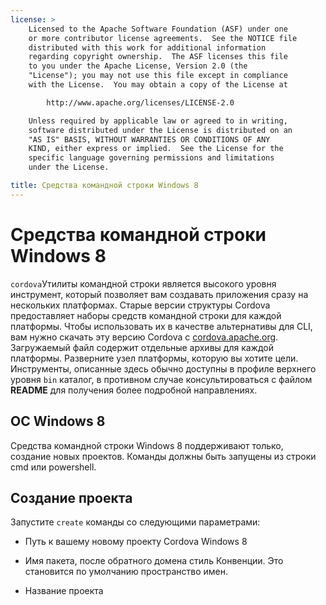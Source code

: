 ```yaml
---
license: >
    Licensed to the Apache Software Foundation (ASF) under one
    or more contributor license agreements.  See the NOTICE file
    distributed with this work for additional information
    regarding copyright ownership.  The ASF licenses this file
    to you under the Apache License, Version 2.0 (the
    "License"); you may not use this file except in compliance
    with the License.  You may obtain a copy of the License at

        http://www.apache.org/licenses/LICENSE-2.0

    Unless required by applicable law or agreed to in writing,
    software distributed under the License is distributed on an
    "AS IS" BASIS, WITHOUT WARRANTIES OR CONDITIONS OF ANY
    KIND, either express or implied.  See the License for the
    specific language governing permissions and limitations
    under the License.

title: Средства командной строки Windows 8
---
```


# Средства командной строки Windows 8

`cordova`Утилиты командной строки является высокого уровня инструмент, который позволяет вам создавать приложения сразу на нескольких платформах. Старые версии структуры Cordova предоставляет наборы средств командной строки для каждой платформы. Чтобы использовать их в качестве альтернативы для CLI, вам нужно скачать эту версию Cordova с [cordova.apache.org][1]. Загружаемый файл содержит отдельные архивы для каждой платформы. Разверните узел платформы, которую вы хотите цели. Инструменты, описанные здесь обычно доступны в профиле верхнего уровня `bin` каталог, в противном случае консультироваться с файлом **README** для получения более подробной направлениях.

 [1]: http://cordova.apache.org

## ОС Windows 8

Средства командной строки Windows 8 поддерживают только, создание новых проектов. Команды должны быть запущены из строки cmd или powershell.

## Создание проекта

Запустите `create` команды со следующими параметрами:

*   Путь к вашему новому проекту Cordova Windows 8

*   Имя пакета, после обратного домена стиль Конвенции. Это становится по умолчанию пространство имен.

*   Название проекта